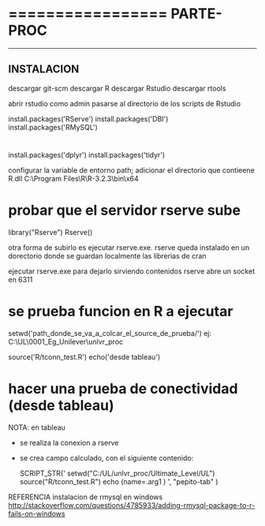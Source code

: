 =================
PARTE-PROC
=====================

----------------------
INSTALACION
----------------------


descargar git-scm
descargar R
descargar Rstudio
descargar rtools

abrir rstudio como admin pasarse al directorio de los scripts de Rstudio

install.packages('RServe')
install.packages('DBI')
install.packages('RMySQL')
#
install.packages('dplyr')
install.packages('tidyr')

configurar la variable de entorno path; adicionar el directorio que contieene R.dll
C:\Program Files\R\R-3.2.3\bin\x64

# probar que el servidor rserve sube

library("Rserve")
Rserve()

otra forma de subirlo es ejecutar rserve.exe.
rserve queda instalado en un dorectorio donde se guardan localmente las librerias de cran

ejecutar rserve.exe para dejarlo sirviendo contenidos
rserve abre un socket en 6311

# se prueba funcion en R a ejecutar
setwd('path_donde_se_va_a_colcar_el_source_de_prueba/')
ej: C:\UL\0001_Eg_Unilever\unlvr_proc

source('R/tconn_test.R')
echo('desde tableau')


# hacer una prueba de conectividad (desde tableau)
NOTA: en tableau 
- se realiza la conexion a rserve
- se crea campo calculado, con el siguiente contenido:

	SCRIPT_STR('
	  setwd("C:/UL/unlvr_proc/Ultimate_Level/UL")
	  source("R/tconn_test.R") 
	  echo (name=.arg1 )
	',
	 "pepito-tab"
	)


REFERENCIA
  instalacion de rmysql en windows
  http://stackoverflow.com/questions/4785933/adding-rmysql-package-to-r-fails-on-windows
